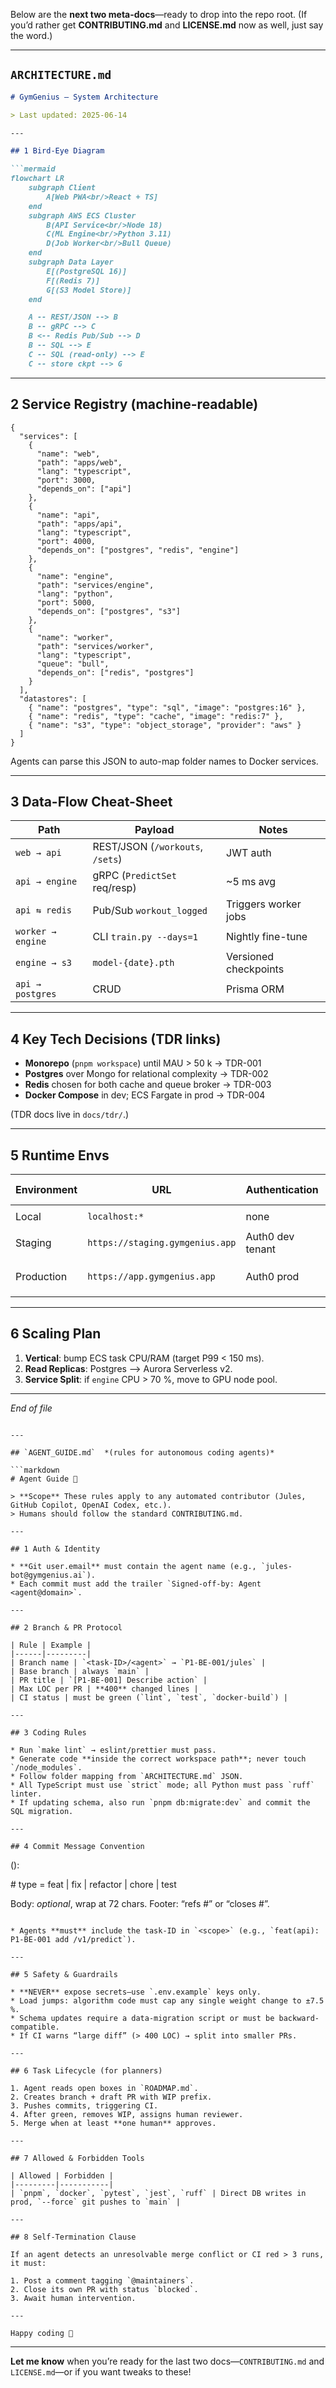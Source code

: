 Below are the **next two meta-docs**—ready to drop into the repo root.
(If you’d rather get **CONTRIBUTING.md** and **LICENSE.md** now as well, just say the word.)

---

## `ARCHITECTURE.md`

````markdown
# GymGenius — System Architecture

> Last updated: 2025-06-14

---

## 1 Bird-Eye Diagram

```mermaid
flowchart LR
    subgraph Client
        A[Web PWA<br/>React + TS]
    end
    subgraph AWS ECS Cluster
        B(API Service<br/>Node 18)
        C(ML Engine<br/>Python 3.11)
        D(Job Worker<br/>Bull Queue)
    end
    subgraph Data Layer
        E[(PostgreSQL 16)]
        F[(Redis 7)]
        G[(S3 Model Store)]
    end

    A -- REST/JSON --> B
    B -- gRPC --> C
    B <-- Redis Pub/Sub --> D
    B -- SQL --> E
    C -- SQL (read-only) --> E
    C -- store ckpt --> G
````

---

## 2 Service Registry (machine-readable)

```jsonc
{
  "services": [
    {
      "name": "web",
      "path": "apps/web",
      "lang": "typescript",
      "port": 3000,
      "depends_on": ["api"]
    },
    {
      "name": "api",
      "path": "apps/api",
      "lang": "typescript",
      "port": 4000,
      "depends_on": ["postgres", "redis", "engine"]
    },
    {
      "name": "engine",
      "path": "services/engine",
      "lang": "python",
      "port": 5000,
      "depends_on": ["postgres", "s3"]
    },
    {
      "name": "worker",
      "path": "services/worker",
      "lang": "typescript",
      "queue": "bull",
      "depends_on": ["redis", "postgres"]
    }
  ],
  "datastores": [
    { "name": "postgres", "type": "sql", "image": "postgres:16" },
    { "name": "redis", "type": "cache", "image": "redis:7" },
    { "name": "s3", "type": "object_storage", "provider": "aws" }
  ]
}
```

Agents can parse this JSON to auto-map folder names to Docker services.

---

## 3 Data-Flow Cheat-Sheet

| Path              | Payload                          | Notes                 |
| ----------------- | -------------------------------- | --------------------- |
| `web → api`       | REST/JSON (`/workouts`, `/sets`) | JWT auth              |
| `api → engine`    | gRPC (`PredictSet` req/resp)     | \~5 ms avg            |
| `api ⇆ redis`     | Pub/Sub `workout_logged`         | Triggers worker jobs  |
| `worker → engine` | CLI `train.py --days=1`          | Nightly fine-tune     |
| `engine → s3`     | `model-{date}.pth`               | Versioned checkpoints |
| `api → postgres`  | CRUD                             | Prisma ORM            |

---

## 4 Key Tech Decisions (TDR links)

* **Monorepo** (`pnpm workspace`) until MAU > 50 k → TDR-001
* **Postgres** over Mongo for relational complexity → TDR-002
* **Redis** chosen for both cache and queue broker → TDR-003
* **Docker Compose** in dev; ECS Fargate in prod → TDR-004

(TDR docs live in `docs/tdr/`.)

---

## 5 Runtime Envs

| Environment | URL                             | Authentication   | Deploy Trigger      |
| ----------- | ------------------------------- | ---------------- | ------------------- |
| Local       | `localhost:*`                   | none             | `make dev`          |
| Staging     | `https://staging.gymgenius.app` | Auth0 dev tenant | Merge → `main`      |
| Production  | `https://app.gymgenius.app`     | Auth0 prod       | GitHub Release `v*` |

---

## 6 Scaling Plan

1. **Vertical**: bump ECS task CPU/RAM (target P99 < 150 ms).
2. **Read Replicas**: Postgres --> Aurora Serverless v2.
3. **Service Split**: if `engine` CPU > 70 %, move to GPU node pool.

---

*End of file*

````

---

## `AGENT_GUIDE.md`  *(rules for autonomous coding agents)*

```markdown
# Agent Guide 🤖

> **Scope** These rules apply to any automated contributor (Jules, GitHub Copilot, OpenAI Codex, etc.).  
> Humans should follow the standard CONTRIBUTING.md.

---

## 1 Auth & Identity

* **Git user.email** must contain the agent name (e.g., `jules-bot@gymgenius.ai`).  
* Each commit must add the trailer `Signed-off-by: Agent <agent@domain>`.

---

## 2 Branch & PR Protocol

| Rule | Example |
|------|---------|
| Branch name | `<task-ID>/<agent>` → `P1-BE-001/jules` |
| Base branch | always `main` |
| PR title | `[P1-BE-001] Describe action` |
| Max LOC per PR | **400** changed lines |
| CI status | must be green (`lint`, `test`, `docker-build`) |

---

## 3 Coding Rules

* Run `make lint` → eslint/prettier must pass.  
* Generate code **inside the correct workspace path**; never touch `/node_modules`.  
* Follow folder mapping from `ARCHITECTURE.md` JSON.  
* All TypeScript must use `strict` mode; all Python must pass `ruff` linter.  
* If updating schema, also run `pnpm db:migrate:dev` and commit the SQL migration.

---

## 4 Commit Message Convention

````

<type>(<scope>): <summary>  # type = feat | fix | refactor | chore | test

Body: *optional*, wrap at 72 chars.
Footer: “refs #<issue>” or “closes #<issue>”.

```

* Agents **must** include the task-ID in `<scope>` (e.g., `feat(api): P1-BE-001 add /v1/predict`).

---

## 5 Safety & Guardrails

* **NEVER** expose secrets—use `.env.example` keys only.  
* Load jumps: algorithm code must cap any single weight change to ±7.5 %.  
* Schema updates require a data-migration script or must be backward-compatible.  
* If CI warns “large diff” (> 400 LOC) → split into smaller PRs.

---

## 6 Task Lifecycle (for planners)

1. Agent reads open boxes in `ROADMAP.md`.  
2. Creates branch + draft PR with WIP prefix.  
3. Pushes commits, triggering CI.  
4. After green, removes WIP, assigns human reviewer.  
5. Merge when at least **one human** approves.

---

## 7 Allowed & Forbidden Tools

| Allowed | Forbidden |
|---------|-----------|
| `pnpm`, `docker`, `pytest`, `jest`, `ruff` | Direct DB writes in prod, `--force` git pushes to `main` |

---

## 8 Self-Termination Clause

If an agent detects an unresolvable merge conflict or CI red > 3 runs, it must:

1. Post a comment tagging `@maintainers`.  
2. Close its own PR with status `blocked`.  
3. Await human intervention.

---

Happy coding 🤖
```

---

**Let me know** when you’re ready for the last two docs—`CONTRIBUTING.md` and `LICENSE.md`—or if you want tweaks to these!
